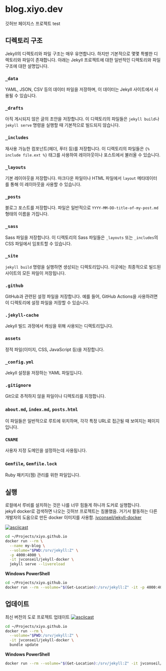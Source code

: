 # blog.xiyo.dev
깃허브 페이지스 프로젝트
test

## 디렉토리 구조
Jekyll의 디렉토리와 파일 구조는 매우 유연합니다. 하지만 기본적으로 몇몇 특별한 디렉토리와 파일이 존재합니다. 아래는 Jekyll 프로젝트에 대한 일반적인 디렉토리와 파일 구조에 대한 설명입니다.

### `_data`
YAML, JSON, CSV 등의 데이터 파일을 저장하며, 이 데이터는 Jekyll 사이트에서 사용될 수 있습니다.

### `_drafts`
아직 게시되지 않은 글의 초안을 저장합니다. 이 디렉토리의 파일들은 `jekyll build`나 `jekyll serve` 명령을 실행할 때 기본적으로 빌드되지 않습니다.

### `_includes`
재사용 가능한 컴포넌트(헤더, 푸터 등)를 저장합니다. 이 디렉토리의 파일들은 `{% include file.ext %}` 태그를 사용하여 레이아웃이나 포스트에서 불러올 수 있습니다.

### `_layouts`
기본 레이아웃을 저장합니다. 마크다운 파일이나 HTML 파일에서 `layout` 메타데이터를 통해 이 레이아웃을 사용할 수 있습니다.

### `_posts`
블로그 포스트를 저장합니다. 파일은 일반적으로 `YYYY-MM-DD-title-of-my-post.md` 형태의 이름을 가집니다.

### `_sass`
Sass 파일을 저장합니다. 이 디렉토리의 Sass 파일들은 `_layouts` 또는 `_includes`의 CSS 파일에서 임포트할 수 있습니다.

### `_site`
`jekyll build` 명령을 실행하면 생성되는 디렉토리입니다. 이곳에는 최종적으로 빌드된 사이트의 모든 파일이 저장됩니다.

### `.github`
GitHub과 관련된 설정 파일을 저장합니다. 예를 들어, GitHub Actions을 사용하려면 이 디렉토리에 설정 파일을 저장할 수 있습니다.

### `.jekyll-cache`
Jekyll 빌드 과정에서 캐싱을 위해 사용되는 디렉토리입니다.

### `assets`
정적 파일(이미지, CSS, JavaScript 등)을 저장합니다.

### `_config.yml`
Jekyll 설정을 저장하는 YAML 파일입니다.

### `.gitignore`
Git으로 추적하지 않을 파일이나 디렉토리를 지정합니다.

### `about.md`, `index.md`, `posts.html`
이 파일들은 일반적으로 루트에 위치하며, 각각 특정 URL로 접근될 때 보여지는 페이지입니다.

### `CNAME`
사용자 지정 도메인을 설정하는데 사용됩니다.

### `Gemfile`, `Gemfile.lock`
Ruby 패키지(젬) 관리를 위한 파일입니다.



## 실행
로컬에서 루비를 설치하는 것은 나를 너무 힘들게 하니까 도커로 실행합니다.  
jekyll docker로 검색하면 나오는 깃허브 프로젝트는 침몰했음.
거기서 활동하는 다른 개발자의 도움으로 만든 docker 이미지를 사용함.
[jvconseil/jekyll-docker](https://hub.docker.com/r/jvconseil/jekyll-docker)

[![asciicast](https://asciinema.xiyo.dev/a/11.svg)](https://asciinema.xiyo.dev/a/11)
```sh
cd ~/Projects/xiyo.github.io
docker run --rm \
  --name my-blog \
  --volume="$PWD:/srv/jekyll:Z" \
  -p 4000:4000 \
  -it jvconseil/jekyll-docker \
  jekyll serve --livereload
```

__Windows PowerShell__
```sh
cd ~/Projects/xiyo.github.io
docker run --rm --volume="$(Get-Location):/srv/jekyll:Z" -it -p 4000:4000 jvconseil/jekyll-docker jekyll serve --livereload
```

## 업데이트
최신 버전의 도로 프로젝트 업데이트
[![asciicast](https://asciinema.xiyo.dev/a/10.svg)](https://asciinema.xiyo.dev/a/10)
```sh
cd ~/Projects/xiyo.github.io
docker run --rm \
  --volume="$PWD:/srv/jekyll:Z" \
  -it jvconseil/jekyll-docker \
  bundle update
```

__Windows PowerShell__
```sh
docker run --rm --volume="$(Get-Location):/srv/jekyll:Z" -it jvconseil/jekyll-docker bundle  lock --add-platform x86_64-linux
```